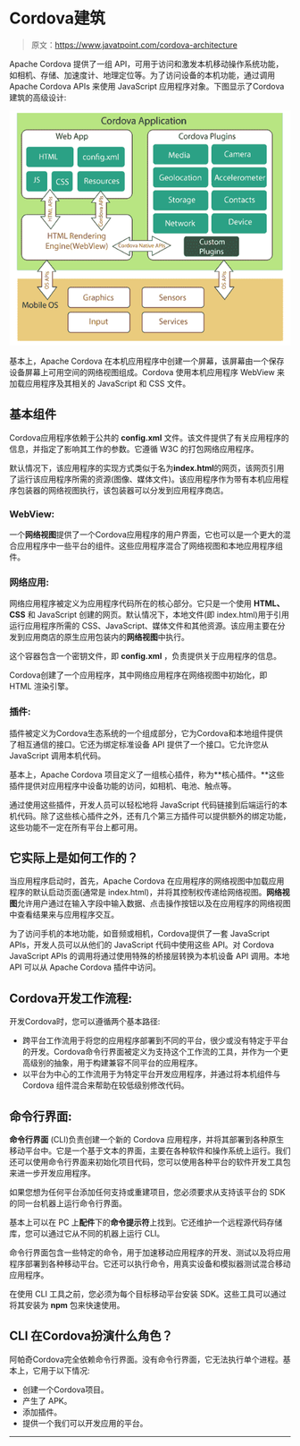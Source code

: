 # Cordova建筑

> 原文：<https://www.javatpoint.com/cordova-architecture>

Apache Cordova 提供了一组 API，可用于访问和激发本机移动操作系统功能，如相机、存储、加速度计、地理定位等。为了访问设备的本机功能，通过调用 Apache Cordova APIs 来使用 JavaScript 应用程序对象。下图显示了Cordova建筑的高级设计:

![Cordova Architecture](img/77e922670619d787a624c43de0ec1258.png)

基本上，Apache Cordova 在本机应用程序中创建一个屏幕，该屏幕由一个保存设备屏幕上可用空间的网络视图组成。Cordova 使用本机应用程序 WebView 来加载应用程序及其相关的 JavaScript 和 CSS 文件。

## 基本组件

Cordova应用程序依赖于公共的 **config.xml** 文件。该文件提供了有关应用程序的信息，并指定了影响其工作的参数。它遵循 W3C 的打包网络应用程序。

默认情况下，该应用程序的实现方式类似于名为**index.html**的网页，该网页引用了运行该应用程序所需的资源(图像、媒体文件)。该应用程序作为带有本机应用程序包装器的网络视图执行，该包装器可以分发到应用程序商店。

### WebView:

一个**网络视图**提供了一个Cordova应用程序的用户界面，它也可以是一个更大的混合应用程序中一些平台的组件。这些应用程序混合了网络视图和本地应用程序组件。

### 网络应用:

网络应用程序被定义为应用程序代码所在的核心部分。它只是一个使用 **HTML、CSS** 和 JavaScript 创建的网页。默认情况下，本地文件(即 index.html)用于引用运行应用程序所需的 CSS、JavaScript、媒体文件和其他资源。该应用主要在分发到应用商店的原生应用包装内的**网络视图**中执行。

这个容器包含一个密钥文件，即 **config.xml** ，负责提供关于应用程序的信息。

Cordova创建了一个应用程序，其中网络应用程序在网络视图中初始化，即 HTML 渲染引擎。

### 插件:

插件被定义为Cordova生态系统的一个组成部分，它为Cordova和本地组件提供了相互通信的接口。它还为绑定标准设备 API 提供了一个接口。它允许您从 JavaScript 调用本机代码。

基本上，Apache Cordova 项目定义了一组核心插件，称为**核心插件。**这些插件提供对应用程序中设备功能的访问，如相机、电池、触点等。

通过使用这些插件，开发人员可以轻松地将 JavaScript 代码链接到后端运行的本机代码。除了这些核心插件之外，还有几个第三方插件可以提供额外的绑定功能，这些功能不一定在所有平台上都可用。

## 它实际上是如何工作的？

当应用程序启动时，首先，Apache Cordova 在应用程序的网络视图中加载应用程序的默认启动页面(通常是 index.html)，并将其控制权传递给网络视图。**网络视图**允许用户通过在输入字段中输入数据、点击操作按钮以及在应用程序的网络视图中查看结果来与应用程序交互。

为了访问手机的本地功能，如音频或相机，Cordova提供了一套 JavaScript APIs，开发人员可以从他们的 JavaScript 代码中使用这些 API。对 Cordova JavaScript APIs 的调用将通过使用特殊的桥接层转换为本机设备 API 调用。本地 API 可以从 Apache Cordova 插件中访问。

## Cordova开发工作流程:

开发Cordova时，您可以遵循两个基本路径:

*   跨平台工作流用于将您的应用程序部署到不同的平台，很少或没有特定于平台的开发。Cordova命令行界面被定义为支持这个工作流的工具，并作为一个更高级别的抽象，用于构建兼容不同平台的应用程序。
*   以平台为中心的工作流用于为特定平台开发应用程序，并通过将本机组件与 Cordova 组件混合来帮助在较低级别修改代码。

## 命令行界面:

**命令行界面** (CLI)负责创建一个新的 Cordova 应用程序，并将其部署到各种原生移动平台中。它是一个基于文本的界面，主要在各种软件和操作系统上运行。我们还可以使用命令行界面来初始化项目代码，您可以使用各种平台的软件开发工具包来进一步开发应用程序。

如果您想为任何平台添加任何支持或重建项目，您必须要求从支持该平台的 SDK 的同一台机器上运行命令行界面。

基本上可以在 PC 上**配件**下的**命令提示符**上找到。它还维护一个远程源代码存储库，您可以通过它从不同的机器上运行 CLI。

命令行界面包含一些特定的命令，用于加速移动应用程序的开发、测试以及将应用程序部署到各种移动平台。它还可以执行命令，用真实设备和模拟器测试混合移动应用程序。

在使用 CLI 工具之前，您必须为每个目标移动平台安装 SDK。这些工具可以通过将其安装为 **npm** 包来快速使用。

## CLI 在Cordova扮演什么角色？

阿帕奇Cordova完全依赖命令行界面。没有命令行界面，它无法执行单个进程。基本上，它用于以下情况:

*   创建一个Cordova项目。
*   产生了 APK。
*   添加插件。
*   提供一个我们可以开发应用的平台。

* * *
